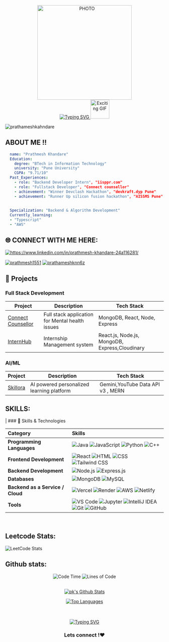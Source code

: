 <div align="center">
  <img src="https://media.giphy.com/media/v1.Y2lkPTc5MGI3NjExcXJhZmYxM2dwbWF4MGpyY2J3MThzcTZidDhsNWs3NGh5Y2k2NHI2NCZlcD12MV9naWZzX3NlYXJjaCZjdD1n/78XCFBGOlS6keY1Bil/giphy.gif" alt="PHOTO" height="300px" />
  <br>
<a href="https://git.io/typing-svg">
    <img src="https://readme-typing-svg.demolab.com?font=Sedan+SC&weight=500&duration=5000&pause=700&color=02F769&background=15151500&center=true&vCenter=true&random=false&width=435&lines=Hello%21+I'm+Prathamesh+Khandare%3B+Aspiring+Software+Engineer%3B+Backend+Developer%3B+GEN+AI+enthusiast" alt="Typing SVG"/>
</a>
<img src="https://i.giphy.com/media/v1.Y2lkPTc5MGI3NjExa3lxZDAxaTJxOGhzMGZtazJ5YnRlNGp2OXA4bm9uNmluNXc3ZTJ0ciZlcD12MV9pbnRlcm5hbF9naWZfYnlfaWQmY3Q9cw/QIKUNA9oGxeWGLbCFY/giphy.gif" alt="Exciting GIF" width="60"/>


</div>

<p align="left"> <img src="https://komarev.com/ghpvc/?username=prathameshkhandare&label=Profile%20views&color=0e75b6&style=flat" alt="prathameshkahndare" /> </p>

## ABOUT ME !! 

```yaml
  name: "Prathmesh Khandare"
  Education:
    degree: "BTech in Information Technology"
    university: "Pune University"
    CGPA: "9.71/10"
  Past_Experiences:
    - role: "Backend Developer Intern", "iisppr.com"
    - role: "Fullstack Developer", "Connect counsellor"
    - achievement: "Winner Devclash Hackathon", "devkraft.dyp Pune"
    - achievement: "Runner Up silicon fusion hackathon", "AISSMS Pune"
   
  
  Specialization: "Backend & Algorithm Development"
  Currently_learning:
  - "Typescript"
  - "AWS"
```

## 🌐 CONNECT WITH ME HERE:
<p align="left">

<a href="https://www.linkedin.com/in/prathmesh-khandare-24a116281/" target="blank"><img align="center" src="https://img.shields.io/badge/LinkedIn-0077B5?style=for-the-badge&logo=linkedin&logoColor=white" alt="https://www.linkedin.com/in/prathmesh-khandare-24a116281/"  /></a>

<a href="https://leetcode.com/u/prathmesh1551" target="blank"><img align="center" src="https://img.shields.io/badge/-LeetCode-FFA116?style=for-the-badge&logo=LeetCode&logoColor=black" alt="prathmesh1551" /></a>
<a href="https://www.geeksforgeeks.org/user/prathameshknn6z/" target="blank"><img align="center" src="https://img.shields.io/badge/GeeksforGeeks-gray?style=for-the-badge&logo=geeksforgeeks&logoColor=35914c" alt="prathameshknn6z" /></a>
<br>

## 🚀 Projects

### Full Stack Development
| Project | Description | Tech Stack |
|---------|------------|------------|
| [Connect Counsellor](https://www.connectcounsellor.com) | Full stack application for Mental health issues | MongoDB, React, Node, Express |
| [InternHub](https://www.scaleindia.org.in) | Internship Management system | React.js, Node.js, MongoDB, Express,Cloudinary |

 ### AI/ML
| Project | Description | Tech Stack |
|---------|------------|------------|
| [Skillora]() | AI powered personalized learning platform | Gemini,YouTube Data API v3 , MERN |



## SKILLS:

| ### 🌟 Skills & Technologies

| Category | Skills |
|:---------|:-------|
| **Programming Languages** |  ![Java](https://img.shields.io/badge/java-%23ED8B00.svg?style=for-the-badge&logo=openjdk&logoColor=white) ![JavaScript](https://img.shields.io/badge/javascript-%23323330.svg?style=for-the-badge&logo=javascript&logoColor=%23F7DF1E) ![Python](https://img.shields.io/badge/python-3670A0?style=for-the-badge&logo=python&logoColor=ffdd54) ![C++](https://img.shields.io/badge/c++-%2300599C.svg?style=for-the-badge&logo=c%2B%2B&logoColor=white) |
| **Frontend Development** | ![React](https://img.shields.io/badge/react-%2320232a.svg?style=for-the-badge&logo=react&logoColor=%2361DAFB) ![HTML](https://img.shields.io/badge/html5-%23E34F26.svg?style=for-the-badge&logo=html5&logoColor=white) ![CSS](https://img.shields.io/badge/css3-%231572B6.svg?style=for-the-badge&logo=css3&logoColor=white) ![Tailwind CSS](https://img.shields.io/badge/tailwindcss-%2338B2AC.svg?style=for-the-badge&logo=tailwind-css&logoColor=white) |
| **Backend Development** | ![Node.js](https://img.shields.io/badge/node.js-6DA55F?style=for-the-badge&logo=node.js&logoColor=white) ![Express.js](https://img.shields.io/badge/express.js-%23404d59.svg?style=for-the-badge&logo=express&logoColor=%2361DAFB) |
| **Databases** | ![MongoDB](https://img.shields.io/badge/MongoDB-%234ea94b.svg?style=for-the-badge&logo=mongodb&logoColor=white) ![MySQL](https://img.shields.io/badge/mysql-4479A1.svg?style=for-the-badge&logo=mysql&logoColor=white) |
| **Backend as a Service / Cloud** | ![Vercel](https://img.shields.io/badge/vercel-%23000000.svg?style=for-the-badge&logo=vercel&logoColor=white) ![Render](https://img.shields.io/badge/Render-3C3C3C.svg?style=for-the-badge&logo=render&logoColor=blue) ![AWS](https://img.shields.io/badge/AWS-%23FF9900.svg?style=for-the-badge&logo=amazon-aws&logoColor=white) ![Netlify](https://img.shields.io/badge/netlify-%23000000.svg?style=for-the-badge&logo=netlify&logoColor=white) |
| **Tools** | ![VS Code](https://img.shields.io/badge/VSCode-0078d7.svg?style=for-the-badge&logo=visual-studio-code&logoColor=white) ![Jupyter](https://img.shields.io/badge/Jupyter-FA0F00.svg?style=for-the-badge&logo=Jupyter&logoColor=white) ![IntelliJ IDEA](https://img.shields.io/badge/IntelliJIDEA-000000.svg?style=for-the-badge&logo=intellij-idea&logoColor=white) ![Git](https://img.shields.io/badge/git-%23F05033.svg?style=for-the-badge&logo=git&logoColor=white) ![GitHub](https://img.shields.io/badge/github-%23121011.svg?style=for-the-badge&logo=github&logoColor=white) |

<br>


## Leetcode Stats:
![LeetCode Stats](https://leetcard.jacoblin.cool/prathprathmesh1551?theme=dark&font=baloo&ext=activity)
## Github stats:
<div align="center">
  <img src="http://img.shields.io/badge/Code%20Time-1%2C200%20hrs%2045%20mins-blue" alt="Code Time" />
  <img src="https://img.shields.io/badge/From%20Hello%20World%20I%27ve%20Written-24.7%20million%20lines%20of%20code-blue" alt="Lines of Code" />
</div>
<div align="center" >

  <br>

<a  href="https://camo.githubusercontent.com/7dfb567f3d97ff7c7bc0ac6d1ec9909bdd7ff39e3de7d856577e93e8f4bc603c/68747470733a2f2f6769746875622d726561646d652d73747265616b2d73746174732e6865726f6b756170702e636f6d2f3f757365723d7072617468616d6573686b68616e64617265267468656d653d6461726b26686964655f626f726465723d66616c7365"><img alt="pk's Github Stats" src="https://camo.githubusercontent.com/7dfb567f3d97ff7c7bc0ac6d1ec9909bdd7ff39e3de7d856577e93e8f4bc603c/68747470733a2f2f6769746875622d726561646d652d73747265616b2d73746174732e6865726f6b756170702e636f6d2f3f757365723d7072617468616d6573686b68616e64617265267468656d653d6461726b26686964655f626f726465723d66616c7365" /></a>
  
  <a href="https://github.com/prathameshkhandare/github-readme-stats"><img alt=" Top Languages" src="https://camo.githubusercontent.com/35855d13c135cc6a7d802f7617f7e7206172c28619615fbd9c9c7e3e336d66c4/68747470733a2f2f6769746875622d726561646d652d73746174732e76657263656c2e6170702f6170692f746f702d6c616e67732f3f757365726e616d653d7072617468616d6573686b68616e64617265267468656d653d6461726b26686964655f626f726465723d66616c736526696e636c7564655f616c6c5f636f6d6d6974733d7472756526636f756e745f707269766174653d74727565266c61796f75743d636f6d70616374" /></a>
  <br/>
<a href="https://github.com/prathameshkhandare">

</a>
</div>

<br>
<br/>
<div align="center">
   <a href="https://git.io/typing-svg">
      <img src="https://readme-typing-svg.demolab.com?font=Sedan+SC&weight=500&size=30&pause=1000&color=F63024&background=6883FF00&center=true&vCenter=true&random=false&width=435&lines=Thanks+For+Visiting+!" alt="Typing SVG" />
   </a>
   
   <h3>Lets connect !❤️ </h3>
</div>




